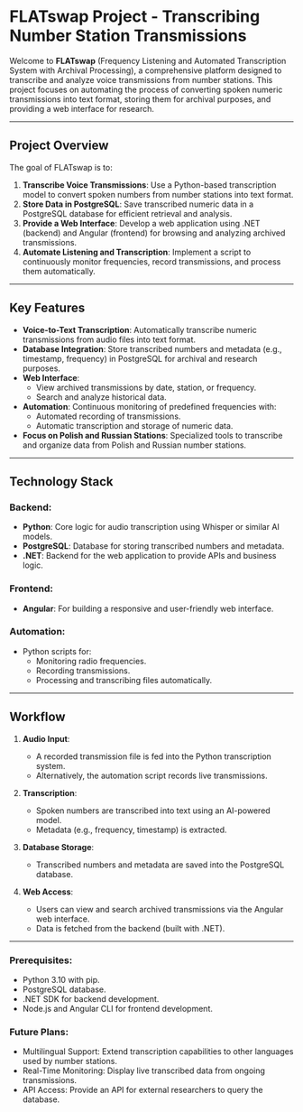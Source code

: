 # FLATswap Project - Transcribing Number Station Transmissions

Welcome to **FLATswap** (Frequency Listening and Automated Transcription System with Archival Processing), a comprehensive platform designed to transcribe and analyze voice transmissions from number stations. This project focuses on automating the process of converting spoken numeric transmissions into text format, storing them for archival purposes, and providing a web interface for research.

---

## Project Overview

The goal of FLATswap is to:
1. **Transcribe Voice Transmissions**: Use a Python-based transcription model to convert spoken numbers from number stations into text format.
2. **Store Data in PostgreSQL**: Save transcribed numeric data in a PostgreSQL database for efficient retrieval and analysis.
3. **Provide a Web Interface**: Develop a web application using .NET (backend) and Angular (frontend) for browsing and analyzing archived transmissions.
4. **Automate Listening and Transcription**: Implement a script to continuously monitor frequencies, record transmissions, and process them automatically.

---

## Key Features

- **Voice-to-Text Transcription**: Automatically transcribe numeric transmissions from audio files into text format.
- **Database Integration**: Store transcribed numbers and metadata (e.g., timestamp, frequency) in PostgreSQL for archival and research purposes.
- **Web Interface**:
  - View archived transmissions by date, station, or frequency.
  - Search and analyze historical data.
- **Automation**: Continuous monitoring of predefined frequencies with:
  - Automated recording of transmissions.
  - Automatic transcription and storage of numeric data.
- **Focus on Polish and Russian Stations**: Specialized tools to transcribe and organize data from Polish and Russian number stations.

---

## Technology Stack

### Backend:
- **Python**: Core logic for audio transcription using Whisper or similar AI models.
- **PostgreSQL**: Database for storing transcribed numbers and metadata.
- **.NET**: Backend for the web application to provide APIs and business logic.

### Frontend:
- **Angular**: For building a responsive and user-friendly web interface.

### Automation:
- Python scripts for:
  - Monitoring radio frequencies.
  - Recording transmissions.
  - Processing and transcribing files automatically.

---

## Workflow

1. **Audio Input**: 
   - A recorded transmission file is fed into the Python transcription system.
   - Alternatively, the automation script records live transmissions.

2. **Transcription**:
   - Spoken numbers are transcribed into text using an AI-powered model.
   - Metadata (e.g., frequency, timestamp) is extracted.

3. **Database Storage**:
   - Transcribed numbers and metadata are saved into the PostgreSQL database.

4. **Web Access**:
   - Users can view and search archived transmissions via the Angular web interface.
   - Data is fetched from the backend (built with .NET).

---

### Prerequisites:
- Python 3.10 with pip.
- PostgreSQL database.
- .NET SDK for backend development.
- Node.js and Angular CLI for frontend development.

### Future Plans:
- Multilingual Support: Extend transcription capabilities to other languages used by number stations.
- Real-Time Monitoring: Display live transcribed data from ongoing transmissions.
- API Access: Provide an API for external researchers to query the database.
